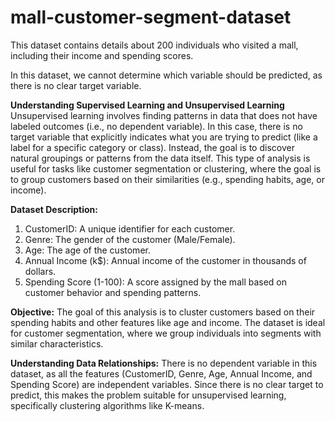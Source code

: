 # mall-customer-segment-dataset
This dataset contains details about 200 individuals who visited a mall, including their income and spending scores.

In this dataset, we cannot determine which variable should be predicted, as there is no clear target variable.

**Understanding Supervised Learning and Unsupervised Learning**
Unsupervised learning involves finding patterns in data that does not have labeled outcomes (i.e., no dependent variable). In this case, there is no target variable that explicitly indicates what you are trying to predict (like a label for a specific category or class). Instead, the goal is to discover natural groupings or patterns from the data itself. This type of analysis is useful for tasks like customer segmentation or clustering, where the goal is to group customers based on their similarities (e.g., spending habits, age, or income).

**Dataset Description:**

1. CustomerID: A unique identifier for each customer.
2. Genre: The gender of the customer (Male/Female).
3. Age: The age of the customer.
4. Annual Income (k$): Annual income of the customer in thousands of dollars.
5. Spending Score (1-100): A score assigned by the mall based on customer behavior and spending patterns.

**Objective:**
The goal of this analysis is to cluster customers based on their spending habits and other features like age and income. The dataset is ideal for customer segmentation, where we group individuals into segments with similar characteristics.

**Understanding Data Relationships:**
There is no dependent variable in this dataset, as all the features (CustomerID, Genre, Age, Annual Income, and Spending Score) are independent variables. Since there is no clear target to predict, this makes the problem suitable for unsupervised learning, specifically clustering algorithms like K-means.


